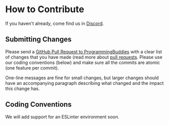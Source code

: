 # How to Contribute
If you haven't already, come find us in [Discord](https://discord.gg/cEJzdnt).

## Submitting Changes
Please send a [GitHub Pull Request to ProgrammingBuddies](https://github.com/ProgrammingBuddies/web-proj-price-tracker/compare?expand=1) with a clear list of changes that you have made (read more about [pull requests](https://help.github.com/en/github/collaborating-with-issues-and-pull-requests/about-pull-requests). Please use our coding conventions (below) and make sure all the commits are atomic (one feature per commit).

One-line messages are fine for small changes, but larger changes should have an accompanying paragraph describing what changed and the impact this change has.

## Coding Conventions
We will add support for an ESLinter environment soon.